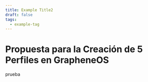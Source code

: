 ```yaml
---
title: Example Title2
draft: false
tags:
  - example-tag
---
```


# **Propuesta para la Creación de 5 Perfiles en GrapheneOS**

prueba
